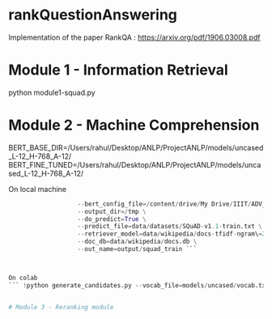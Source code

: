 # rankQuestionAnswering
Implementation of the paper RankQA : https://arxiv.org/pdf/1906.03008.pdf

# Module 1 - Information Retrieval
python module1-squad.py

# Module 2 - Machine Comprehension
BERT_BASE_DIR=/Users/rahul/Desktop/ANLP/ProjectANLP/models/uncased_L-12_H-768_A-12/
BERT_FINE_TUNED=/Users/rahul/Desktop/ANLP/ProjectANLP/models/uncased_L-12_H-768_A-12/

On local machine
```python generate_candidates.py  --vocab_file=/content/drive/My Drive/IIIT/ADV_NLP/Project/bertqa/models/uncased/vocab.txt \
                   --bert_config_file=/content/drive/My Drive/IIIT/ADV_NLP/Project/bertqa/models/uncased/bert_config.json \
                   --output_dir=/tmp \
                   --do_predict=True \
                   --predict_file=data/datasets/SQuAD-v1.1-train.txt \
                   --retriever_model=data/wikipedia/docs-tfidf-ngram\=2-hash\=16777216-tokenizer\=simple.npz  \
                   --doc_db=data/wikipedia/docs.db \
                   --out_name=output/squad_train ```



On colab
``` !python generate_candidates.py --vocab_file=models/uncased/vocab.txt --bert_config_file=models/uncased/bert_config.json --output_dir=/tmp --do_predict=True --predict_file=data/datasets/SQuAD-v1.1-train.txt --retriever_model=data/wikipedia/docs-tfidf-ngram\=2-hash\=16777216-tokenizer\=simple.npz --doc_db=data/wikipedia/docs.db --out_name=output/squad_train```


# Module 3 - Reranking module
